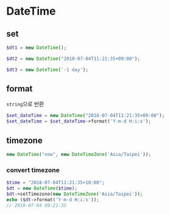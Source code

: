 # DateTime

## set

```php
$dt1 = new DateTime();

$dt2 = new DateTime("2018-07-04T11:21:35+09:00");

$dt3 = new DateTime('-1 day');
```



## format

`string`으로 반환

```php
$set_dateTime = new DateTime("2018-07-04T11:21:35+09:00");
$set_dateTime = $set_dateTime->format('Y-m-d H:i:s');
```



## timezone

```php
new DateTime("now", new DateTimeZone('Asia/Taipei'));
```



### convert timezone

```php
$time = "2018-07-04T11:21:35+10:00";
$dt = new DateTime($time);
$dt->setTimezone(new DateTimeZone('Asia/Taipei'));
echo ($dt->format('Y-m-d H:i:s'));
// 2018-07-04 09:21:35
```


